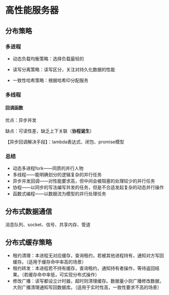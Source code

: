 # 高性能服务器

## 分布策略

### 多进程

- 动态负载均衡策略：选择负载最轻的

- 读写分离策略：读写区分，关注对持久化数据的性能

- 一致性哈希策略：根据哈希ID分配服务



### 多线程

#### 回调函数

优点：异步并发

缺点：可读性差，缺乏上下关联（**协程诞生**）

【异步回调解决手段】：lambda表达式、闭包、promise模型



### 总结

- 动态多进程fork——同质的并行人物
- 多线程——能明确划分的逻辑复杂的并行任务
- 异步并发回调——对性能要求高，但中间会被阻塞的处理较少的并行任务
- 协程——以同步的写法编写并发的任务，但是不合适发起复杂的动态并行操作
- 函数式编程——以数据流为模型的并行处理任务

## 分布式数据通信

消息队列、socket、信号、共享内存、管道

## 分布式缓存策略

- 租约清理：本进程无对应缓存，查询租约，若被其他进程持有，通知对方写回缓存。（适用于缓存命中率高的场景）
- 租约转发：本进程若不持有缓存，查询租约，通知持有者操作，等待返回结果。（若缓存命中率低，可实现分布式操作）
- 修改广播：读写都设立计时器，超时则清理缓存。数据量小则广播修改数据，大则广播清理通知写回数据库。（适用于实时性高，一致性要求不高的场景）